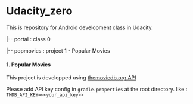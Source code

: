 # Udacity_zero

This is repository for Android development class in Udacity.

|-- portal : class 0

|-- popmovies : project 1 - Popular Movies 
 
#### 1. Popular Movies
This project is developped using [themoviedb.org API](https://www.themoviedb.org) 

Please add API key config in `gradle.properties` at the root directory.
like : 
`TMDB_API_KEY=<<your_api_key>>`

